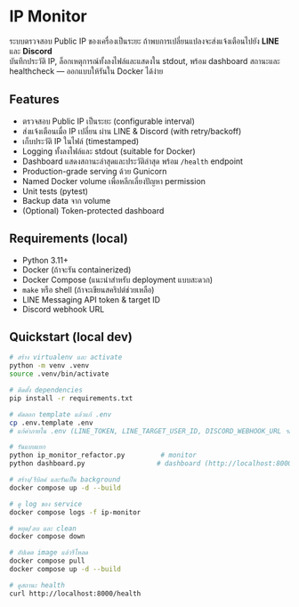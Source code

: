 # IP Monitor

ระบบตรวจสอบ Public IP ของเครื่องเป็นระยะ ถ้าพบการเปลี่ยนแปลงจะส่งแจ้งเตือนไปยัง **LINE** และ **Discord**  
บันทึกประวัติ IP, ล็อกเหตุการณ์ทั้งลงไฟล์และแสดงใน stdout, พร้อม dashboard สถานะและ healthcheck — ออกแบบให้รันใน Docker ได้ง่าย

## Features

- ตรวจสอบ Public IP เป็นระยะ (configurable interval)
- ส่งแจ้งเตือนเมื่อ IP เปลี่ยน ผ่าน LINE & Discord (with retry/backoff)
- เก็บประวัติ IP ในไฟล์ (timestamped)
- Logging ทั้งลงไฟล์และ stdout (suitable for Docker)
- Dashboard แสดงสถานะล่าสุดและประวัติล่าสุด พร้อม `/health` endpoint
- Production-grade serving ด้วย Gunicorn
- Named Docker volume เพื่อหลีกเลี่ยงปัญหา permission
- Unit tests (pytest)
- Backup data จาก volume
- (Optional) Token-protected dashboard

## Requirements (local)

- Python 3.11+
- Docker (ถ้าจะรัน containerized)
- Docker Compose (แนะนำสำหรับ deployment แบบสะดวก)
- `make` หรือ shell (ถ้าจะเขียนสคริปต์ช่วยเหลือ)
- LINE Messaging API token & target ID
- Discord webhook URL

## Quickstart (local dev)

```bash
# สร้าง virtualenv และ activate
python -m venv .venv
source .venv/bin/activate

# ติดตั้ง dependencies
pip install -r requirements.txt

# คัดลอก template แล้วแก้ .env
cp .env.template .env
# แก้ค่าภายใน .env (LINE_TOKEN, LINE_TARGET_USER_ID, DISCORD_WEBHOOK_URL ฯลฯ)

# รันแบบแยก
python ip_monitor_refactor.py         # monitor
python dashboard.py                  # dashboard (http://localhost:8000)

# สร้าง/รีบิลด์ และรันเป็น background
docker compose up -d --build

# ดู log ของ service
docker compose logs -f ip-monitor

# หยุด/ลบ และ clean
docker compose down

# อัปเดต image แล้วรีโหลด
docker compose pull
docker compose up -d --build

# ดูสถานะ health
curl http://localhost:8000/health
